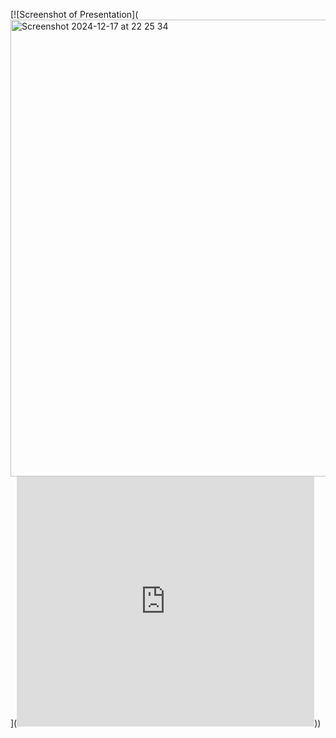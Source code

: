 
[![Screenshot of Presentation](<img src="https://github.com/user-attachments/assets/9f7e3a0c-2eaa-47f1-8a1e-c121d13b0a06" alt="Screenshot 2024-12-17 at 22 25 34" width="731" />](<iframe src="https://www.slideshare.net/slideshow/embed_code/key/rsgbJrc3D5zap0?hostedIn=slideshare&page=upload" width="476" height="400" frameborder="0" marginwidth="0" marginheight="0" scrolling="no"></iframe>))

